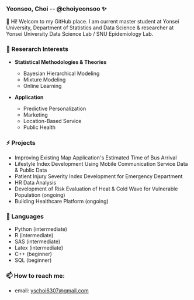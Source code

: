 ### Yeonsoo, Choi -- @choiyeonsoo ✨

👋 Hi! Welcom to my GitHub place.
I am current master student at Yonsei University, Department of Statistics and Data Science & researcher at Yonsei University Data Science Lab / SNU Epidemiology Lab. 

### 🌱 Reserarch Interests

* **Statistical Methodologies & Theories**
  - Bayesian Hierarchical Modeling
  - Mixture Modeling
  - Online Learning

* **Application**
  - Predictive Personalization
  - Marketing
  - Location-Based Service
  - Public Health

### ⚡ Projects

- Improving Existing Map Application's Estimated Time of Bus Arrival
- Lifestyle Index Development Using Mobile Communication Service Data & Public Data
- Patient Injury Severity Index Development for Emergency Department
- HR Data Analysis
- Development of Risk Evaluation of Heat & Cold Wave for Vulnerable Population (ongoing)
- Building Healthcare Platform (ongoing)

### 🔭 Languages 
- Python (intermediate)
- R (intermediate)
- SAS (intermediate)
- Latex (intermediate)
- C++ (beginner)
- SQL (beginner)

### 📫 How to reach me: 
- email: yschoi6307@gmail.com
